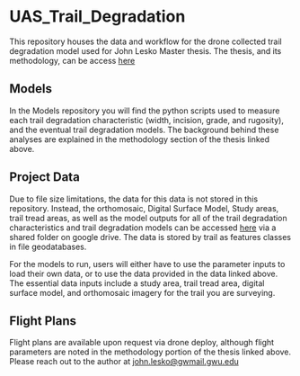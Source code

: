 # UAS_Trail_Degradation
This repository houses the data and workflow for the drone collected trail degradation model used for John Lesko Master thesis. The thesis, and its methodology, can be access [here](....)

## Models
In the Models repository you will find the python scripts used to measure each trail degradation characteristic (width, incision, grade, and rugosity), and the eventual trail degradation models. The background behind these analyses are explained in the methodology section of the thesis linked above. 

## Project Data
Due to file size limitations, the data for this data is not stored in this repository. Instead, the orthomosaic, Digital Surface Model, Study areas, trail tread areas, as well as the model outputs for all of the trail degradation characteristics and trail degradation models can be accessed [here](https://drive.google.com/drive/folders/17ck0FtimM4gk1I6M4aG2rjHi9b23HaQh?usp=sharing) via a shared folder on google drive. The data is stored by trail as features classes in file geodatabases.

For the models to run, users will either have to use the parameter inputs to load their own data, or to use the data provided in the data linked above. The essential data inputs include a study area, trail tread area, digital surface model, and orthomosaic imagery for the trail you are surveying.

## Flight Plans
Flight plans are available upon request via drone deploy, although flight parameters are noted in the methodology portion of the thesis linked above. Please reach out to the author at john.lesko@gwmail.gwu.edu
